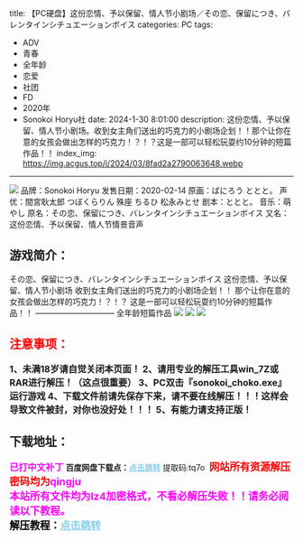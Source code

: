 title: 【PC硬盘】这份恋情、予以保留、情人节小剧场／その恋、保留につき、バレンタインシチュエーションボイス
categories: PC
tags:
- ADV
- 青春
- 全年龄
- 恋爱
- 社团
- FD
- 2020年
- Sonokoi Horyu社
date: 2024-1-30 8:01:00
description: 这份恋情、予以保留、情人节小剧场。收到女主角们送出的巧克力的小剧场企划！！那个让你在意的女孩会做出怎样的巧克力！？！？这是一部可以轻松玩耍约10分钟的短篇作品！！
index_img: https://img.acgus.top/i/2024/03/8fad2a2790063648.webp
---
![](https://img.acgus.top/i/2024/03/8fad2a2790063648.webp)
品牌：Sonokoi Horyu
发售日期：2020-02-14
原画：ばにろう ととと。
声优：間宮耿太郎 つぼくらりん 殊座 ちるひ 松永みとせ
剧本：ととと。
音乐：萌やし
原名：その恋、保留につき、バレンタインシチュエーションボイス
又名：这份恋情、予以保留、情人节情景音声

## 游戏简介：
その恋、保留につき、バレンタインシチュエーションボイス
这份恋情、予以保留、情人节小剧场
收到女主角们送出的巧克力的小剧场企划！！
那个让你在意的女孩会做出怎样的巧克力！？！？
这是一部可以轻松玩耍约10分钟的短篇作品！！
——————————
全年龄短篇作品
![](https://img.acgus.top/i/2024/03/0c28704a63063717.webp)
![](https://img.acgus.top/i/2024/03/c35f0e2257063713.webp)
![](https://img.acgus.top/i/2024/03/161804b8f0063653.webp)






## <font color=#FF0000 >注意事项：</font>
<font size=3><b>1、未满18岁请自觉关闭本页面！
2、请用专业的解压工具win_7Z或RAR进行解压！（这点很重要）
3、PC双击『sonokoi_choko.exe』运行游戏
4、下载文件前请先保存下来，请不要在线解压！！！这样会导致文件被封，对你也没好处！！！
5、有能力请支持正版！</b></font>

## 下载地址：
<font color=#FF00FF size=3><b>已打中文补丁</b></font>
<b>百度网盘下载点：</b><a href="https://pan.baidu.com/s/1Gukgpe7f9vQfQoMXpLgDwg?pwd=tq7o" style="color: #87CEEB;"><b>点击跳转</b></a> 提取码:tq7o
<a style="padding: 0" href="https://post.qingju.org/AD/"><img style="max-width:100%" src="https://img.acgus.top/i/2024/07/478f689b8021d8d499ab43d21acf137a.gif" alt=""></a>
<b><font color=#FF0000 size=4>网站所有资源解压密码均为</b></font><b><font color=#FF00FF size=4>qingju</font><font color=#FF0000 ></font></b><br><b><font color=#FF00FF size=4>本站所有文件均为lz4加密格式，不看必解压失败！！请务必阅读以下教程。</b></font><br><b><font color=#000 size=4>解压教程：</b><a href="https://post.qingju.org/tutorial/000/" style="color: #87CEEB;"><b>点击跳转</b></a>